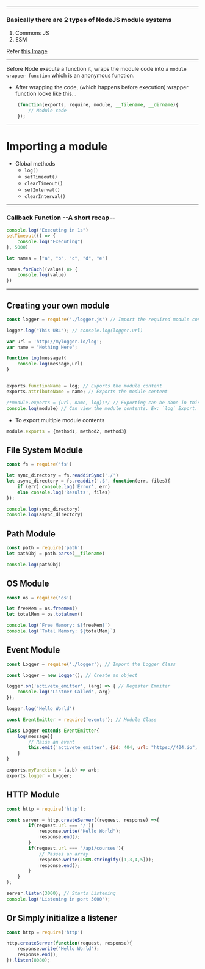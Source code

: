 - - - - - - - - - -
### Basically there are 2 types of NodeJS module systems

1. Commons JS
2. ESM

Refer [this Image](./commonjs-vs-esm.png)

- - - - - - - - - -

Before Node execute a function it, wraps the module code into a `module wrapper function` which is an anonymous function.

- After wrapping the code, (which happens before execution) wrapper function looke like this...

```javascript
    (function(exports, require, module, __filename, __dirname){
        // Module code
    });
```

- - - - - - - - - -

# Importing a module

*  Global methods
    * `log()`
    * `setTimeout()`
    *  `clearTimeout()`
    *  `setInterval()`
    *  `clearInterval()`

<hr>

### Callback Function --A short recap--

```javascript
console.log("Executing in 1s")
setTimeout(() => {
    console.log("Executing")
}, 5000)
```

```javascript
let names = ["a", "b", "c", "d", "e"]

names.forEach((value) => {
    console.log(value)
})
```

<hr>

## Creating your own module

```javascript
const logger = require('./logger.js') // Import the required module content (locally available)

logger.log("This URL"); // console.log(logger.url)
```

```javascript
var url = 'http://mylogger.io/log';
var name = "Nothing Here";

function log(message){
    console.log(message,url)
}


exports.functionName = log; // Exports the module content
exports.attributeName = name; // Exports the module content

/*module.exports = {url, name, log};*/ // Exporting can be done in this way as well
console.log(module) // Can view the module contents. Ex: `log` Export.
```

* To export multiple module contents  

```javascript
module.exports = {method1, method2, method3}
```

## File System Module

```javascript
const fs = require('fs')

let sync_directory = fs.readdirSync('./')
let async_directory = fs.readdir('.$', function(err, files){
    if (err) console.log('Error', err)
    else console.log('Results', files)
});

console.log(sync_directory)
console.log(async_directory)
```

## Path Module

```javascript
const path = require('path')
let pathObj = path.parse(__filename)

console.log(pathObj)
```

## OS Module

```javascript
const os = require('os')

let freeMem = os.freemem()
let totalMem = os.totalmem()

console.log(`Free Memory: ${freeMem}`)
console.log(`Total Memory: ${totalMem}`)
```

## Event Module

```javascript
const Logger = require('./logger'); // Import the Logger Class

const logger = new Logger(); // Create an object

logger.on('activete_emitter', (arg) => { // Register Emmiter
    console.log('Listner Called', arg)
});

logger.log('Hello World')
```

```javascript
const EventEmitter = require('events'); // Module Class

class Logger extends EventEmitter{
    log(message){
        // Raise an event
        this.emit('activete_emitter', {id: 404, url: "https://404.io", msg: message})
    }
}

exports.myFunction = (a,b) => a+b;
exports.logger = Logger;
```

## HTTP Module

```javascript
const http = require('http');

const server = http.createServer((request, response) =>{
        if(request.url === '/'){
            response.write("Hello World");
            response.end();
        }
        if(request.url === '/api/courses'){
            // Passes an array
            response.write(JSON.stringify([1,3,4,5]));
            response.end();
        }
    }
);

server.listen(3000); // Starts Listening
console.log("Listening in port 3000");
```

## Or Simply initialize a listener

```javascript
const http = require('http')

http.createServer(function(request, response){
    response.write("Hello World");
    response.end();
}).listen(8080);
```